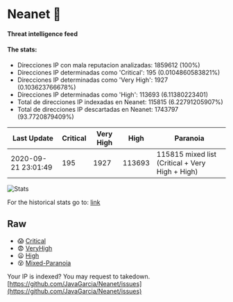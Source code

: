 # Neanet :hocho:
#### Threat intelligence feed
#### The stats:

- Direcciones IP con mala reputacion analizadas: 1859612 (100%)
- Direcciones IP determinadas como 'Critical':  195 (0.0104860583821%)
- Direcciones IP determinadas como 'Very High':  1927 (0.103623766678%)
- Direcciones IP determinadas como 'High':  113693 (6.11380223401)
- Total de direcciones IP indexadas en Neanet:  115815 (6.22791205907%)
- Total de direcciones IP descartadas en Neanet:  1743797 (93.7720879409%)

| Last Update | Critical | Very High | High | Paranoia |
| --- | --- | --- | --- | --- |
| 2020-09-21 23:01:49 | 195 | 1927 | 113693 | 115815 mixed list (Critical + Very High + High)|

![Stats](https://docs.google.com/spreadsheets/d/e/2PACX-1vSnaNMIXVabIpDJjufMlzH7poXnshF3mgd8Is1g9ytUEzVsP5my4Trn8f-xkoLLQ38xpL3HtmUexLo6/pubchart?oid=501124687&format=image)

For the historical stats go to: [link](/stats.csv)
## Raw
- :scream: [Critical](https://raw.githubusercontent.com/JavaGarcia/Neanet/master/blacklists/neanet_critical.txt)
- :fearful: [VeryHigh](https://raw.githubusercontent.com/JavaGarcia/Neanet/master/blacklists/neanet_veryHigh.txtt)
- :frowning: [High](https://raw.githubusercontent.com/JavaGarcia/Neanet/master/blacklists/neanet_high.txt)
- :dizzy_face: [Mixed-Paranoia](https://raw.githubusercontent.com/JavaGarcia/Neanet/master/blacklists/neanet_all.txt)


Your IP is indexed? You may request to takedown. [https://github.com/JavaGarcia/Neanet/issues](https://github.com/JavaGarcia/Neanet/issues)











































































































































































































































































































































































































































































































































































































































































































































































































































































































































































